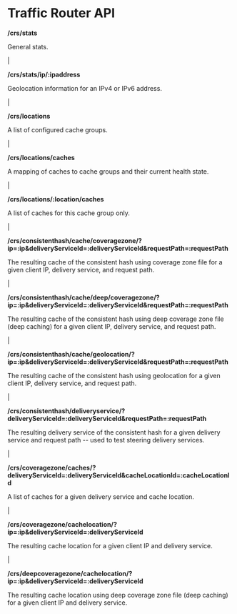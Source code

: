 Traffic Router API
==================

**/crs/stats**

General stats.

| 

**/crs/stats/ip/:ipaddress**

Geolocation information for an IPv4 or IPv6 address.

| 

**/crs/locations**

A list of configured cache groups.

| 

**/crs/locations/caches**

A mapping of caches to cache groups and their current health state.

| 

**/crs/locations/:location/caches**

A list of caches for this cache group only.

| 

**/crs/consistenthash/cache/coveragezone/?ip=:ip&deliveryServiceId=:deliveryServiceId&requestPath=:requestPath**

The resulting cache of the consistent hash using coverage zone file for
a given client IP, delivery service, and request path.

| 

**/crs/consistenthash/cache/deep/coveragezone/?ip=:ip&deliveryServiceId=:deliveryServiceId&requestPath=:requestPath**

The resulting cache of the consistent hash using deep coverage zone file
(deep caching) for a given client IP, delivery service, and request
path.

| 

**/crs/consistenthash/cache/geolocation/?ip=:ip&deliveryServiceId=:deliveryServiceId&requestPath=:requestPath**

The resulting cache of the consistent hash using geolocation for a given
client IP, delivery service, and request path.

| 

**/crs/consistenthash/deliveryservice/?deliveryServiceId=:deliveryServiceId&requestPath=:requestPath**

The resulting delivery service of the consistent hash for a given
delivery service and request path -- used to test steering delivery
services.

| 

**/crs/coveragezone/caches/?deliveryServiceId=:deliveryServiceId&cacheLocationId=:cacheLocationId**

A list of caches for a given delivery service and cache location.

| 

**/crs/coveragezone/cachelocation/?ip=:ip&deliveryServiceId=:deliveryServiceId**

The resulting cache location for a given client IP and delivery service.

| 

**/crs/deepcoveragezone/cachelocation/?ip=:ip&deliveryServiceId=:deliveryServiceId**

The resulting cache location using deep coverage zone file (deep
caching) for a given client IP and delivery service.

